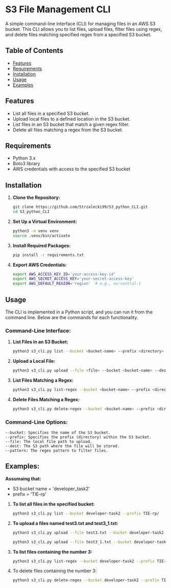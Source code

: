# S3 File Management CLI

A simple command-line interface (CLI) for managing files in an AWS S3 bucket. This CLI allows you to list files, upload files, filter files using regex, and delete files matching specified regex from a specified S3 bucket.

## Table of Contents

- [Features](#features)
- [Requirements](#requirements)
- [Installation](#installation)
- [Usage](#usage)
- [Examples](#examples)

## Features

- List all files in a specified S3 bucket.
- Upload local files to a defined location in the S3 bucket.
- List files in an S3 bucket that match a given regex filter.
- Delete all files matching a regex from the S3 bucket.

## Requirements

- Python 3.x
- Boto3 library
- AWS credentials with access to the specified S3 bucket

## Installation

1. **Clone the Repository:**
   ```bash
   git clone https://github.com/Strzalecki99/S3_python_CLI.git
   cd S3_python_CLI
   ```

2. **Set Up a Virtual Environment:**
    ```bash
    python3 -m venv venv
    source .venv/bin/activate
    ```

3. **Install Required Packages:**
    ```bash
    pip install -r requirements.txt
    ```

4. **Export AWS Credentials:**
    ```bash
    export AWS_ACCESS_KEY_ID='your-access-key-id'
    export AWS_SECRET_ACCESS_KEY='your-secret-access-key'
    export AWS_DEFAULT_REGION='region'  # e.g., eu-central-1
    ```

## Usage

The CLI is implemented in a Python script, and you can run it from the command line. Below are the commands for each functionality.

### Command-Line Interface:

1. **List Files in an S3 Bucket:**

   ```bash
   python3 s3_cli.py list --bucket <bucket-name> --prefix <directory>
   ```

2. **Upload a Local File:**

    ```bash
    python3 s3_cli.py upload --file <file> --bucket <bucket-name> --dest <destination-path-in-bucket>
    ```

3. **List Files Matching a Regex:**

    ```bash
    python3 s3_cli.py list-regex --bucket <bucket-name> --prefix <directory> --pattern <your-regex>
    ```

4. **Delete Files Matching a Regex:**

    ```bash
    python3 s3_cli.py delete-regex --bucket <bucket-name> --prefix <directory> --pattern <your-regex>
    ```

### Command-Line Options:

```
--bucket: Specifies the name of the S3 bucket.
--prefix: Specifies the prefix (directory) within the S3 bucket.
--file: The local file path to upload.
--dest: The S3 path where the file will be stored.
--pattern: The regex pattern to filter files.
```

## Examples:

**Assumaing that:**
- S3 bucket name = 'developer_task2'
- prefix = 'TIE-rp' 


1. **To list all files in the specified bucket:**

    ```bash
    python3 s3_cli.py list --bucket developer-task2 --prefix TIE-rp/
    ```

2. **To upload a files named test3.txt and test3_1.txt:**

    ```bash
    python3 s3_cli.py upload --file test3.txt --bucket developer-task2  --object-name TIE-rp/test3.txt
    ```
    
    ```bash
    python3 s3_cli.py upload --file test3_1.txt --bucket developer-task2  --object-name TIE-rp/test3_1.txt
    ```

3. **To list files containing the number 3:**

    ```bash
    python3 s3_cli.py list-regex --bucket developer-task2 --prefix TIE-rp --pattern '.*3.*'
    ```

4. To delete files containing the number 3:

    ```bash
    python3 s3_cli.py delete-regex --bucket developer-task2 --prefix TIE-rp --pattern '.*3.*'
    ```